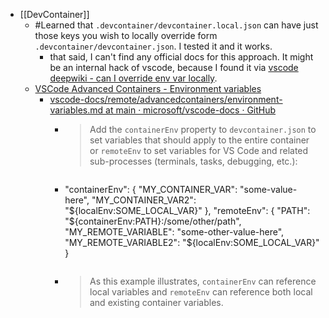 - [[DevContainer]]
	- #Learned that `.devcontainer/devcontainer.local.json` can have just those keys you wish to locally override form `.devcontainer/devcontainer.json`. I tested it and it works.
		- that said, I can't find any official docs for this approach. It might be an internal hack of vscode, because I found it via [vscode deepwiki - can I override env var locally](https://deepwiki.com/search/can-i-override-environment-var_2eec4b63-7880-4990-809d-842cd3969044?mode=fast).
	- [VSCode Advanced Containers - Environment variables](https://code.visualstudio.com/remote/advancedcontainers/environment-variables)
		- [vscode-docs/remote/advancedcontainers/environment-variables.md at main · microsoft/vscode-docs · GitHub](https://github.com/microsoft/vscode-docs/blob/main/remote/advancedcontainers/environment-variables.md?utm_source=chatgpt.com)
			- > Add the `containerEnv` property to `devcontainer.json` to set variables that should apply to the entire container or `remoteEnv` to set variables for VS Code and related sub-processes (terminals, tasks, debugging, etc.):
			- > ```
			  "containerEnv": {
			    "MY_CONTAINER_VAR": "some-value-here",
			    "MY_CONTAINER_VAR2": "${localEnv:SOME_LOCAL_VAR}"
			  },
			  "remoteEnv": {
			    "PATH": "${containerEnv:PATH}:/some/other/path",
			    "MY_REMOTE_VARIABLE": "some-other-value-here",
			    "MY_REMOTE_VARIABLE2": "${localEnv:SOME_LOCAL_VAR}"
			  }
			  ```
			- > As this example illustrates, `containerEnv` can reference local variables and `remoteEnv` can reference both local and existing container variables.